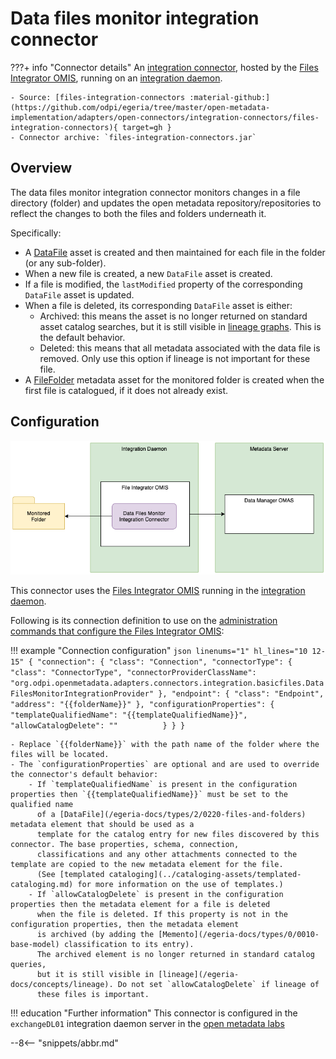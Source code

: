 <!-- SPDX-License-Identifier: CC-BY-4.0 -->
<!-- Copyright Contributors to the Egeria project. -->

# Data files monitor integration connector

???+ info "Connector details"
    An [integration connector](/egeria-docs/connectors/integration-connector),
    hosted by the [Files Integrator OMIS](/egeria-docs/services/omis/file-integrator),
    running on an [integration daemon](/egeria-docs/concepts/integration-daemon).

    - Source: [files-integration-connectors :material-github:](https://github.com/odpi/egeria/tree/master/open-metadata-implementation/adapters/open-connectors/integration-connectors/files-integration-connectors){ target=gh }
    - Connector archive: `files-integration-connectors.jar`

## Overview

The data files monitor integration connector monitors changes in a file directory (folder) and updates the open metadata
repository/repositories to reflect the changes to both the files and folders underneath it.

Specifically:

- A [DataFile](/egeria-docs/types/2/0220-files-and-folders) asset is created and then maintained for
  each file in the folder (or any sub-folder).
- When a new file is created, a new `DataFile` asset is created.
- If a file is modified, the `lastModified` property of the corresponding `DataFile` asset is updated.
- When a file is deleted, its corresponding `DataFile` asset is either:
    - Archived: this means the asset is no longer returned on standard asset catalog searches, but it is still visible
      in [lineage graphs](/egeria-docs/concepts/lineage). This is the default behavior.
    - Deleted: this means that all metadata associated with the data file is removed. Only use this option if lineage
      is not important for these file.
- A [FileFolder](/egeria-docs/types/2/0220-files-and-folders) metadata asset for the monitored folder is created
  when the first file is catalogued, if it does not already exist.

## Configuration

![Operation of the data files monitor integration connector](data-files-monitor-integration-connector.png)

This connector uses the [Files Integrator OMIS](/egeria-docs/services/omis/files-integrator)
running in the [integration daemon](/egeria-docs/concepts/integration-daemon).

Following is its connection definition to use on the 
[administration commands that configure the Files Integrator OMIS](/egeria-docs/guides/admin/configuring-an-integration-daemon/#configure-the-integration-services):

!!! example "Connection configuration"
    ```json linenums="1" hl_lines="10 12-15"
    {
      "connection": {
        "class": "Connection",
        "connectorType": {
          "class": "ConnectorType",
          "connectorProviderClassName": "org.odpi.openmetadata.adapters.connectors.integration.basicfiles.DataFilesMonitorIntegrationProvider"
        },
        "endpoint": {
          "class": "Endpoint",
          "address": "{{folderName}}"
        },
        "configurationProperties": {
          "templateQualifiedName": "{{templateQualifiedName}}",
          "allowCatalogDelete": ""         
        }
      }
    }
    ```

    - Replace `{{folderName}}` with the path name of the folder where the files will be located.
    - The `configurationProperties` are optional and are used to override the connector's default behavior:
        - If `templateQualifiedName` is present in the configuration properties then `{{templateQualifiedName}}` must be set to the qualified name
          of a [DataFile](/egeria-docs/types/2/0220-files-and-folders) metadata element that should be used as a
          template for the catalog entry for new files discovered by this connector. The base properties, schema, connection,
          classifications and any other attachments connected to the template are copied to the new metadata element for the file.
          (See [templated cataloging](../cataloging-assets/templated-cataloging.md) for more information on the use of templates.)
        - If `allowCatalogDelete` is present in the configuration properties then the metadata element for a file is deleted
          when the file is deleted. If this property is not in the configuration properties, then the metadata element
          is archived (by adding the [Memento](/egeria-docs/types/0/0010-base-model) classification to its entry).
          The archived element is no longer returned in standard catalog queries,
          but it is still visible in [lineage](/egeria-docs/concepts/lineage). Do not set `allowCatalogDelete` if lineage of
          these files is important.

!!! education "Further information"
    This connector is configured in the `exchangeDL01` integration daemon server in the
    [open metadata labs](/egeria-docs/getting-started/hands-on-labs)

--8<-- "snippets/abbr.md"
